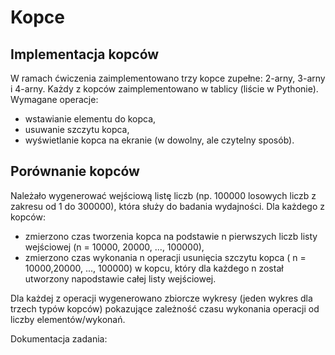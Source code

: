 # Kopce
## Implementacja kopców

W ramach ćwiczenia zaimplementowano trzy kopce zupełne: 2-arny, 3-arny i 4-arny. Każdy z kopców zaimplementowano w tablicy (liście w Pythonie). Wymagane operacje:
* wstawianie elementu do kopca,
* usuwanie szczytu kopca,
* wyświetlanie kopca na ekranie (w dowolny, ale czytelny sposób).

## Porównanie kopców

Należało wygenerować wejściową listę liczb (np. 100000 losowych liczb z zakresu od 1 do 300000), która służy do badania wydajności. Dla każdego z kopców:
* zmierzono czas tworzenia kopca na podstawie n pierwszych liczb listy wejściowej (n = 10000, 20000, ..., 100000),
* zmierzono czas wykonania n operacji usunięcia szczytu kopca ( n = 10000,20000, ..., 100000) w kopcu, który dla każdego n został utworzony napodstawie całej listy wejściowej.

Dla każdej z operacji wygenerowano zbiorcze wykresy (jeden wykres dla trzech typów kopców) pokazujące zależność czasu wykonania operacji od liczby elementów/wykonań.

Dokumentacja zadania: 